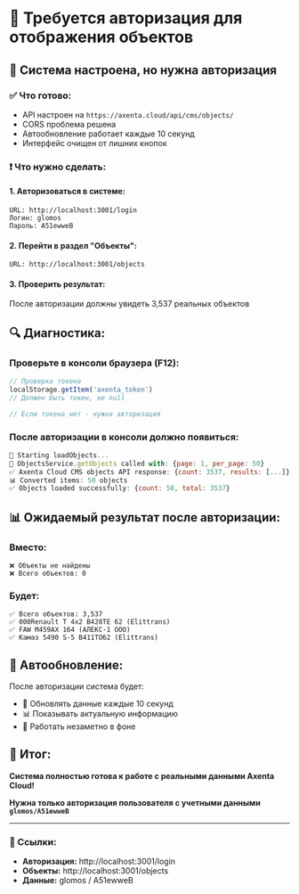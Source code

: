# 🔑 Требуется авторизация для отображения объектов

## 🎯 Система настроена, но нужна авторизация

### ✅ **Что готово:**
- API настроен на `https://axenta.cloud/api/cms/objects/`
- CORS проблема решена
- Автообновление работает каждые 10 секунд
- Интерфейс очищен от лишних кнопок

### ❗ **Что нужно сделать:**

#### 1. Авторизоваться в системе:
```
URL: http://localhost:3001/login
Логин: glomos
Пароль: A51ewweB
```

#### 2. Перейти в раздел "Объекты":
```
URL: http://localhost:3001/objects
```

#### 3. Проверить результат:
После авторизации должны увидеть 3,537 реальных объектов

## 🔍 Диагностика:

### Проверьте в консоли браузера (F12):
```javascript
// Проверка токена
localStorage.getItem('axenta_token')
// Должен быть токен, не null

// Если токена нет - нужна авторизация
```

### После авторизации в консоли должно появиться:
```javascript
🔄 Starting loadObjects...
🚀 ObjectsService.getObjects called with: {page: 1, per_page: 50}
✅ Axenta Cloud CMS objects API response: {count: 3537, results: [...]}
📊 Converted items: 50 objects
✅ Objects loaded successfully: {count: 50, total: 3537}
```

## 📊 Ожидаемый результат после авторизации:

### Вместо:
```
❌ Объекты не найдены
❌ Всего объектов: 0
```

### Будет:
```
✅ Всего объектов: 3,537
✅ 000Renault T 4x2 В428ТЕ 62 (Elittrans)
✅ FAW М459АХ 164 (АЛЕКС-1 ООО)
✅ Камаз 5490 S-5 В411ТО62 (Elittrans)
```

## 🚀 Автообновление:

После авторизации система будет:
- 🔄 Обновлять данные каждые 10 секунд
- 📊 Показывать актуальную информацию
- 👻 Работать незаметно в фоне

## 🎉 Итог:

**Система полностью готова к работе с реальными данными Axenta Cloud!**

**Нужна только авторизация пользователя с учетными данными `glomos/A51ewweB`**

---

### 🔗 Ссылки:
- **Авторизация:** http://localhost:3001/login
- **Объекты:** http://localhost:3001/objects
- **Данные:** glomos / A51ewweB
